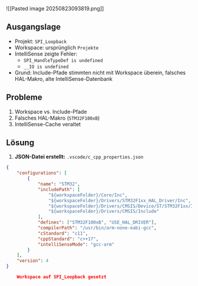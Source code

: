 ![[Pasted image 20250823093819.png]]
## Ausgangslage
- Projekt: `SPI_Loopback`
- Workspace: ursprünglich `Projekte`
- IntelliSense zeigte Fehler:
  - `SPI_HandleTypeDef is undefined`
  - `__IO is undefined`
- Grund: Include-Pfade stimmten nicht mit Workspace überein, falsches HAL-Makro, alte IntelliSense-Datenbank

## Probleme
1. Workspace vs. Include-Pfade
2. Falsches HAL-Makro (`STM32F100xB`)
3. IntelliSense-Cache veraltet

## Lösung
1. **JSON-Datei erstellt:** `.vscode/c_cpp_properties.json`
```json
{
    "configurations": [
        {
            "name": "STM32",
            "includePath": [
                "${workspaceFolder}/Core/Inc",
                "${workspaceFolder}/Drivers/STM32F1xx_HAL_Driver/Inc",
                "${workspaceFolder}/Drivers/CMSIS/Device/ST/STM32F1xx/Include",
                "${workspaceFolder}/Drivers/CMSIS/Include"
            ],
            "defines": ["STM32F100xB", "USE_HAL_DRIVER"],
            "compilerPath": "/usr/bin/arm-none-eabi-gcc",
            "cStandard": "c11",
            "cppStandard": "c++17",
            "intelliSenseMode": "gcc-arm"
        }
    ],
    "version": 4
}

    Workspace auf SPI_Loopback gesetzt